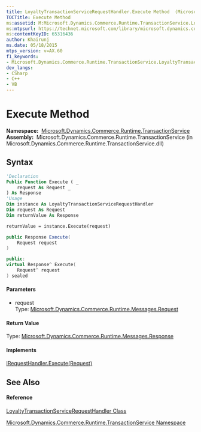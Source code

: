 ```yaml
---
title: LoyaltyTransactionServiceRequestHandler.Execute Method  (Microsoft.Dynamics.Commerce.Runtime.TransactionService)
TOCTitle: Execute Method
ms:assetid: M:Microsoft.Dynamics.Commerce.Runtime.TransactionService.LoyaltyTransactionServiceRequestHandler.Execute(Microsoft.Dynamics.Commerce.Runtime.Messages.Request)
ms:mtpsurl: https://technet.microsoft.com/library/microsoft.dynamics.commerce.runtime.transactionservice.loyaltytransactionservicerequesthandler.execute(v=AX.60)
ms:contentKeyID: 65316436
author: Khairunj
ms.date: 05/18/2015
mtps_version: v=AX.60
f1_keywords:
- Microsoft.Dynamics.Commerce.Runtime.TransactionService.LoyaltyTransactionServiceRequestHandler.Execute
dev_langs:
- CSharp
- C++
- VB
---
```


# Execute Method

**Namespace:**  [Microsoft.Dynamics.Commerce.Runtime.TransactionService](microsoft-dynamics-commerce-runtime-transactionservice-namespace.md)  
**Assembly:**  Microsoft.Dynamics.Commerce.Runtime.TransactionService (in Microsoft.Dynamics.Commerce.Runtime.TransactionService.dll)

## Syntax

``` vb
'Declaration
Public Function Execute ( _
    request As Request _
) As Response
'Usage
Dim instance As LoyaltyTransactionServiceRequestHandler
Dim request As Request
Dim returnValue As Response

returnValue = instance.Execute(request)
```

``` csharp
public Response Execute(
    Request request
)
```

``` c++
public:
virtual Response^ Execute(
    Request^ request
) sealed
```

#### Parameters

  - request  
    Type: [Microsoft.Dynamics.Commerce.Runtime.Messages.Request](request-class-microsoft-dynamics-commerce-runtime-messages.md)  

#### Return Value

Type: [Microsoft.Dynamics.Commerce.Runtime.Messages.Response](response-class-microsoft-dynamics-commerce-runtime-messages.md)  

#### Implements

[IRequestHandler.Execute(Request)](irequesthandler-execute-method-microsoft-dynamics-commerce-runtime-workflow.md)  

## See Also

#### Reference

[LoyaltyTransactionServiceRequestHandler Class](loyaltytransactionservicerequesthandler-class-microsoft-dynamics-commerce-runtime-transactionservice.md)

[Microsoft.Dynamics.Commerce.Runtime.TransactionService Namespace](microsoft-dynamics-commerce-runtime-transactionservice-namespace.md)

